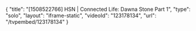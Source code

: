 {
    "title": "[1508522766] HSN | Connected Life: Dawna Stone Part 1",
    "type": "solo",
    "layout": "iframe-static",
    "videoId": "123178134",
    "url": "\/tvpembed\/123178134"
}